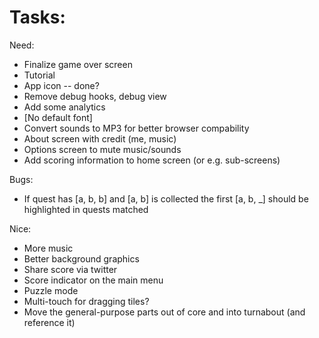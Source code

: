 
# Tasks:

Need:
* Finalize game over screen
* Tutorial
* App icon -- done?
* Remove debug hooks, debug view
* Add some analytics
* [No default font]
* Convert sounds to MP3 for better browser compability
* About screen with credit (me, music)
* Options screen to mute music/sounds
* Add scoring information to home screen (or e.g. sub-screens)

Bugs:
* If quest has [a, b, b] and [a, b] is collected the first [a, b, _] should be highlighted in quests matched

Nice:
* More music
* Better background graphics
* Share score via twitter
* Score indicator on the main menu
* Puzzle mode
* Multi-touch for dragging tiles?
* Move the general-purpose parts out of core and into turnabout (and reference it)